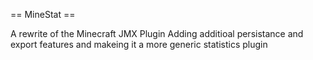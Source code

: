 == MineStat ==

A rewrite of the Minecraft JMX Plugin Adding additioal persistance and export features and makeing it a more generic statistics plugin 

